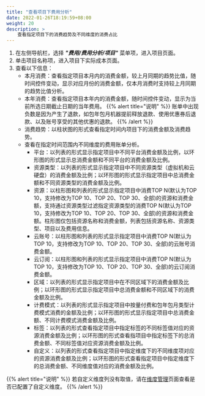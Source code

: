 ```yaml
---
title: "查看项目下费用分析"
date: 2022-01-26T18:19:59+08:00
weight: 20
description: >
    查看指定项目下的消费趋势及不同维度的消费占比
---
```


1. 在左侧导航栏，选择 **_"费用/费用分析/项目"_** 菜单项，进入项目页面。
2. 单击项目名称项，进入项目下实际成本页面。
3. 查看以下信息：
    - 本月消费：查看指定项目本月内的消费金额，较上月同期的趋势比值，随时间控件变动，显示对应月份的消费金额，仅本月消费时支持较上月同期的趋势比值分析。
    - 本年消费：查看指定项目本年内的消费金额，随时间控件变动，显示为当前所选日期截止日期的当年费用。
    {{% alert title="说明" %}}
账单中出现负数是因为产生了退款，如包年包月机器提前释放退款、使用优惠券后退款、以及账号享受的其他优惠的退款。
    {{% /alert %}}
    - 消费趋势：以柱状图的形式查看指定时间内项目下的消费金额及消费趋势。
    - 查看在指定时间范围内不同维度的费用账单分析。
        - 平台：以列表的形式显示指定项目中不同平台消费金额及比例，以环形图的形式显示总消费金额和不同平台的消费金额及比例。
        - 资源类型：以列表的形式显示指定项目中不同资源类型（虚拟机和云硬盘）的消费金额及比例；以环形图的形式显示指定项目中总消费金额和不同资源类型的消费金额及比例。
        - 资源：以柱形图和列表的形式显示指定项目中消费TOP N(默认为TOP 10，支持修改为TOP 10、TOP 20、TOP 30、全部)的资源和消费金额，支持通过资源类型过滤指定资源类型的消费TOP N(默认为TOP 10，支持修改为TOP 10、TOP 20、TOP 30、全部)的资源和消费金额。柱形图仅包括资源名称和消费金额，列表包括资源名称、资源类型、项目以及费用信息。
        - 云账号：以柱形图和列表的形式显示指定项目中消费TOP N(默认为TOP 10，支持修改为TOP 10、TOP 20、TOP 30、全部)的云账号消费金额。
        - 云订阅：以柱形图和列表的形式显示指定项目中消费TOP N(默认为TOP 10，支持修改为TOP 10、TOP 20、TOP 30、全部)的云订阅消费金额。
        - 区域：以列表的形式显示指定项目中在不同区域下的消费金额及比例；以环形图的形式显示指定项目中总消费金额和不同区域下的消费金额及比例。
        - 计费模式：以列表的形式显示指定项目中按量付费和包年包月类型计费模式消费的金额及比例；以环形图的形式显示指定项目中总消费金额、不同计费模式消费金额及比例。
        - 标签：以列表的形式查看指定项目中指定标签的不同标签值对应的资源消费金额及比例；以环形图的形式查看指项目中指定标签下的总消费金额、不同标签值对应资源消费金额及比例。
        - 自定义：以列表的形式查看指定项目中指定维度下的不同维度项对应的资源消费金额及比例；以环形图的形式查看指定项目中指定维度下的总消费金额、不同维度值对应的消费金额及比例。

{{% alert title="说明" %}}
若自定义维度列没有取值，请在[维度管理](../../../../dimension)页面查看是否已配置了自定义维度。
{{% /alert %}}